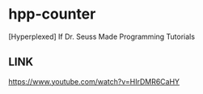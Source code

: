 # hpp-counter
[Hyperplexed] If Dr. Seuss Made Programming Tutorials

## LINK
https://www.youtube.com/watch?v=HIrDMR6CaHY